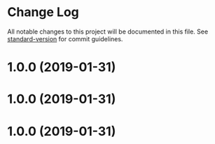 # Change Log

All notable changes to this project will be documented in this file. See [standard-version](https://github.com/conventional-changelog/standard-version) for commit guidelines.

<a name="1.0.0"></a>
# 1.0.0 (2019-01-31)



<a name="1.0.0"></a>
# 1.0.0 (2019-01-31)



<a name="1.0.0"></a>
# 1.0.0 (2019-01-31)
